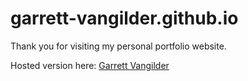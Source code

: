 # garrett-vangilder.github.io

Thank you for visiting my personal portfolio website. 

Hosted version here: [Garrett Vangilder](http://www.garrett-vangilder.com)
